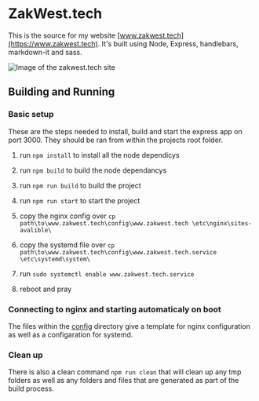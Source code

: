 # ZakWest.tech
This is the source for my website [www.zakwest.tech](https://www.zakwest.tech). It's built using Node,
Express, handlebars, markdown-it and sass.

![Image of the zakwest.tech site](https://www.zakwest.tech/files/Github/www.zakwest.tech/www.zakwest.tech.png)

## Building and Running
### Basic setup
These are the steps needed to install, build and start the express app on port 3000. They should be ran from within the projects root folder.
1. run ```npm install``` to install all the node dependicys
2. run ```npm build``` to build the node dependancys
3. run ```npm run build``` to build the project
4. run ```npm run start``` to start the project

5. copy the nginx config over ```cp path\to\www.zakwest.tech\config\www.zakwest.tech \etc\nginx\sites-avalible\```
6. copy the systemd file over ```cp path\to\www.zakwest.tech\config\www.zakwest.tech.service \etc\systemd\system\```
7. run ```sudo systemctl enable www.zakwest.tech.service```
8. reboot and pray

### Connecting to nginx and starting automaticaly on boot
The files within the [config](/config) directory give a template for nginx configuration as well as a configaration for systemd.

### Clean up
There is also a clean command ```npm run clean``` that will clean up any tmp folders as well as
any folders and files that are generated as part of the build process.


